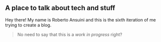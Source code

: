 ## A place to talk about tech and stuff

Hey there! My name is Roberto Ansuini and this is the sixth iteration of me trying to create a blog.


> No need to say that this is a _work in progress_ right?
